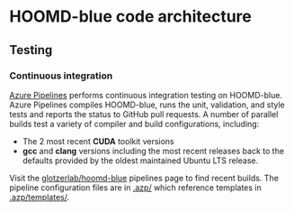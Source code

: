 # HOOMD-blue code architecture

## Testing

### Continuous integration

[Azure Pipelines][azp_docs] performs continuous integration testing on
HOOMD-blue. Azure Pipelines compiles HOOMD-blue, runs the unit, validation, and
style tests and reports the status to GitHub pull requests. A number of parallel
builds test a variety of compiler and build configurations, including:

* The 2 most recent **CUDA** toolkit versions
* **gcc** and **clang** versions including the most recent releases back to the
  defaults provided by the oldest maintained Ubuntu LTS release.

Visit the [glotzerlab/hoomd-blue][hoomd_builds] pipelines page to find recent
builds. The pipeline configuration files are in [.azp/](.azp/) which reference
templates in [.azp/templates/](.azp/templates/).

[azp_docs]: https://docs.microsoft.com/en-us/azure/devops/pipelines
[hoomd_builds]: https://dev.azure.com/glotzerlab/hoomd-blue/_build
